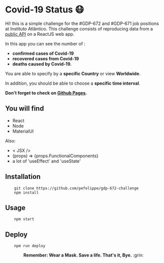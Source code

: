 # Covid-19 Status :mask:

Hi! this is a simple challenge for the #GDP-672 and #GDP-671 job positions at Instituto Atlântico. This challenge consists of reproducing data from a <a href= "https://documenter.getpostman.com/view/10808728/SzS8rjbc?version=latest#intro">public API</a> on a ReactJS web app.

In this app you can see the number of :
- <b>confirmed cases of Covid-19
- recovered cases from Covid-19
- deaths caused by Covid-19.</b> 

You are able to specify by a <b>specific Country</b> or view <b>Worldwide</b>.

In addition, you should be able to choose a <b>specific time interval</b>.

<b>Don't forget to check on <a href="https://pefelippe.github.io/gdp-672-challenge/">Github Pages</a>.</b>

## You will find
- React
- Node
- MaterialUI

Also:

- < JSX />
- (props) => {props.FunctionalComponents}
- a lot of 'useEffect' and 'useState'

## Installation
```
    git clone https://github.com/pefelippe/gdp-672-challenge
    npm install
```

## Usage

```
    npm start
```

## Deploy

```
    npm run deploy
```

<p align="center"> <b>Remember: Wear a Mask. Save a life. That's it, Bye.</b> :grin:</p>
